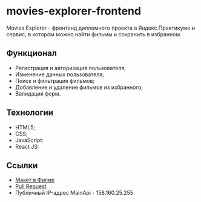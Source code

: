 # movies-explorer-frontend

Movies Explorer - фронтенд дипломного проекта в Яндекс.Практикуме и сервис, в котором можно найти фильмы и сохранить в избранном.

## Функционал

- Регистрация и авторизация пользователя;
- Изменение данных пользователя;
- Поиск и фильтрация фильмов;
- Добавление и удаление фильмов из избранного;
- Валидация форм.

## Технологии

- HTML5;
- CSS;
- JavaScript:
- React JS:


## Ссылки

- [Макет в Фигме](https://www.figma.com/file/4ScI8kuRnEDvfH4bhiNjGe/Diploma-Valerii?node-id=891%3A3857&t=meAcqoAZwnFLjh2q-1)
- [Pull Request](https://github.com/valvdov/movies-explorer-frontend/pull/2)
- Публичный IP-адрес MainApi - 158.160.25.255
